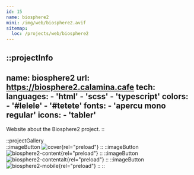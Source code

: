 ```yaml
---
id: 15
name: biosphere2
mini: /img/web/biosphere2.avif
sitemap:
  loc: /projects/web/biosphere2
---
```


::projectInfo
---
name: biosphere2
url: https://biosphere2.calamina.cafe
tech:
    languages:
      - 'html'
      - 'scss'
      - 'typescript'
    colors:
      - '#lelele'
      - '#tetete'
    fonts:
      - 'apercu mono regular'
    icons:
      - 'tabler'
---
Website about the Biosphere2 project.
::

::projectGallery  
  ::imageButton
    ![cover](/img/web/biosphere2.avif){rel="preload"}
  ::
  ::imageButton
    ![biosphere2-content](/img/web/biosphere2/biosphere2-content.avif){rel="preload"}
  ::
  ::imageButton
    ![biosphere2-contentalt](/img/web/biosphere2/biosphere2-content-alt.avif){rel="preload"}
  :: 
  ::imageButton
    ![biosphere2-mobile](/img/web/biosphere2/biosphere2-mobile.avif){rel="preload"}
  :: 
::

<!-- ::projectFeatures
:: -->
